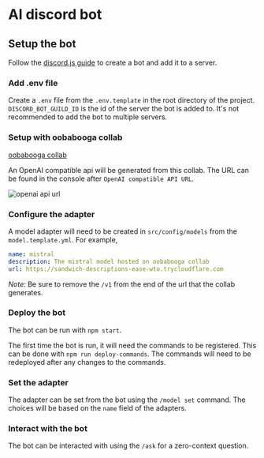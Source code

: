 # AI discord bot

## Setup the bot
Follow the [discord.js guide](https://discordjs.guide/#before-you-begin) to create a bot and add it to a server.

### Add .env file
Create a `.env` file from the `.env.template` in the root directory of the project. `DISCORD_BOT_GUILD_ID` is the id of the server the bot is added to. It's not recommended to add the bot to multiple servers.

### Setup with oobabooga collab
[oobabooga collab](https://gist.github.com/jonoco/1c07cf7eb937c0330c5e53f967086674)

An OpenAI compatible api will be generated from this collab. The URL can be found in the console after `OpenAI compatible API URL`.

![openai api url](https://github.com/jonoco/discord-bot/assets/6710301/18bf178a-6f6d-4970-82b8-0e20eedc4861)

### Configure the adapter
A model adapter will need to be created in `src/config/models` from the `model.template.yml`. For example,
```yml
name: mistral
description: The mistral model hosted on oobabooga collab
url: https://sandwich-descriptions-ease-wto.trycloudflare.com
```
*Note:* Be sure to remove the `/v1` from the end of the url that the collab generates.

### Deploy the bot
The bot can be run with `npm start`. 

The first time the bot is run, it will need the commands to be registered. This can be done with `npm run deploy-commands`. The commands will need to be redeployed after any changes to the commands.

### Set the adapter
The adapter can be set from the bot using the `/model set` command. The choices will be based on the `name` field of the adapters.

### Interact with the bot
The bot can be interacted with using the `/ask` for a zero-context question.
